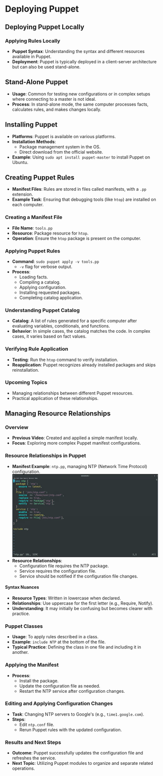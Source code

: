 # Deploying Puppet

## Deploying Puppet Locally

### Applying Rules Locally

- **Puppet Syntax**: Understanding the syntax and different resources available in Puppet.
- **Deployment**: Puppet is typically deployed in a client-server architecture but can also be used stand-alone.

## Stand-Alone Puppet

- **Usage**: Common for testing new configurations or in complex setups where connecting to a master is not ideal.
- **Process**: In stand-alone mode, the same computer processes facts, calculates rules, and makes changes locally.

## Installing Puppet

- **Platforms**: Puppet is available on various platforms.
- **Installation Methods**:
  - Package management system in the OS.
  - Direct download from the official website.
- **Example**: Using `sudo apt install puppet-master` to install Puppet on Ubuntu.

## Creating Puppet Rules

- **Manifest Files**: Rules are stored in files called manifests, with a `.pp` extension.
- **Example Task**: Ensuring that debugging tools (like `htop`) are installed on each computer.

### Creating a Manifest File

- **File Name**: `tools.pp`
- **Resource**: Package resource for `htop`.
- **Operation**: Ensure the `htop` package is present on the computer.

### Applying Puppet Rules

- **Command**: `sudo puppet apply -v tools.pp`
  - `-v` flag for verbose output.
- **Process**:
  - Loading facts.
  - Compiling a catalog.
  - Applying configuration.
  - Installing requested packages.
  - Completing catalog application.

### Understanding Puppet Catalog

- **Catalog**: A list of rules generated for a specific computer after evaluating variables, conditionals, and functions.
- **Behavior**: In simple cases, the catalog matches the code. In complex cases, it varies based on fact values.

### Verifying Rule Application

- **Testing**: Run the `htop` command to verify installation.
- **Reapplication**: Puppet recognizes already installed packages and skips reinstallation.

### Upcoming Topics

- Managing relationships between different Puppet resources.
- Practical application of these relationships.

## Managing Resource Relationships

### Overview

- **Previous Video**: Created and applied a simple manifest locally.
- **Focus**: Exploring more complex Puppet manifest configurations.

### Resource Relationships in Puppet

- **Manifest Example**: `ntp.pp`, managing NTP (Network Time Protocol) configuration.
![](images/20231206213518.png)
- **Resource Relationships**:
  - Configuration file requires the NTP package.
  - Service requires the configuration file.
  - Service should be notified if the configuration file changes.

#### Syntax Nuances

- **Resource Types**: Written in lowercase when declared.
- **Relationships**: Use uppercase for the first letter (e.g., Require, Notify).
- **Understanding**: It may initially be confusing but becomes clearer with practice.

### Puppet Classes

- **Usage**: To apply rules described in a class.
- **Example**: `include NTP` at the bottom of the file.
- **Typical Practice**: Defining the class in one file and including it in another.

### Applying the Manifest

- **Process**:
  - Install the package.
  - Update the configuration file as needed.
  - Restart the NTP service after configuration changes.

### Editing and Applying Configuration Changes

- **Task**: Changing NTP servers to Google's (e.g., `time1.google.com`).
- **Steps**:
  - Edit `ntp.conf` file.
  - Rerun Puppet rules with the updated configuration.

### Results and Next Steps

- **Outcome**: Puppet successfully updates the configuration file and refreshes the service.
- **Next Topic**: Utilizing Puppet modules to organize and separate related operations.

